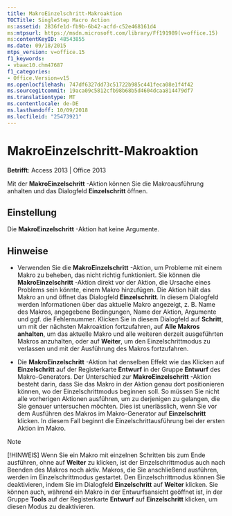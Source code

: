 ```yaml
---
title: MakroEinzelschritt-Makroaktion
TOCTitle: SingleStep Macro Action
ms:assetid: 2836fe1d-fb9b-6b42-acfd-c52e468161d4
ms:mtpsurl: https://msdn.microsoft.com/library/Ff191989(v=office.15)
ms:contentKeyID: 48543855
ms.date: 09/18/2015
mtps_version: v=office.15
f1_keywords:
- vbaac10.chm47687
f1_categories:
- Office.Version=v15
ms.openlocfilehash: 747df6327dd73c51722b985c441feca08e1f4f42
ms.sourcegitcommit: 19aca09c5812cfb98b68b5d4604dcaa814479df7
ms.translationtype: MT
ms.contentlocale: de-DE
ms.lasthandoff: 10/09/2018
ms.locfileid: "25473921"
---
```

# <a name="singlestep-macro-action"></a>MakroEinzelschritt-Makroaktion


**Betrifft**: Access 2013 | Office 2013

Mit der **MakroEinzelschritt** -Aktion können Sie die Makroausführung anhalten und das Dialogfeld **Einzelschritt** öffnen.

## <a name="setting"></a>Einstellung

Die **MakroEinzelschritt** -Aktion hat keine Argumente.

## <a name="remarks"></a>Hinweise

  - Verwenden Sie die **MakroEinzelschritt** -Aktion, um Probleme mit einem Makro zu beheben, das nicht richtig funktioniert. Sie können die **MakroEinzelschritt** -Aktion direkt vor der Aktion, die Ursache eines Problems sein könnte, einem Makro hinzufügen. Die Aktion hält das Makro an und öffnet das Dialogfeld **Einzelschritt**. In diesem Dialogfeld werden Informationen über das aktuelle Makro angezeigt, z. B. Name des Makros, angegebene Bedingungen, Name der Aktion, Argumente und ggf. die Fehlernummer. Klicken Sie in diesem Dialogfeld auf **Schritt**, um mit der nächsten Makroaktion fortzufahren, auf **Alle Makros anhalten**, um das aktuelle Makro und alle weiteren derzeit ausgeführten Makros anzuhalten, oder auf **Weiter**, um den Einzelschrittmodus zu verlassen und mit der Ausführung des Makros fortzufahren.

  - Die **MakroEinzelschritt** -Aktion hat denselben Effekt wie das Klicken auf **Einzelschritt** auf der Registerkarte **Entwurf** in der Gruppe **Entwurf** des Makro-Generators. Der Unterschied zur **MakroEinzelschritt** -Aktion besteht darin, dass Sie das Makro in der Aktion genau dort positionieren können, wo der Einzelschrittmodus beginnen soll. So müssen Sie nicht alle vorherigen Aktionen ausführen, um zu derjenigen zu gelangen, die Sie genauer untersuchen möchten. Dies ist unerlässlich, wenn Sie vor dem Ausführen des Makros im Makro-Generator auf **Einzelschritt** klicken. In diesem Fall beginnt die Einzelschrittausführung bei der ersten Aktion im Makro.


> [!NOTE]
> <P>[!HINWEIS] Wenn Sie ein Makro mit einzelnen Schritten bis zum Ende ausführen, ohne auf <STRONG>Weiter</STRONG> zu klicken, ist der Einzelschrittmodus auch nach Beenden des Makros noch aktiv. Makros, die Sie anschließend ausführen, werden im Einzelschrittmodus gestartet. Den Einzelschrittmodus können Sie deaktivieren, indem Sie im Dialogfeld <STRONG>Einzelschritt</STRONG> auf <STRONG>Weiter</STRONG> klicken. Sie können auch, während ein Makro in der Entwurfsansicht geöffnet ist, in der Gruppe <STRONG>Tools</STRONG> auf der Registerkarte <STRONG>Entwurf</STRONG> auf <STRONG>Einzelschritt</STRONG> klicken, um diesen Modus zu deaktivieren.</P>


